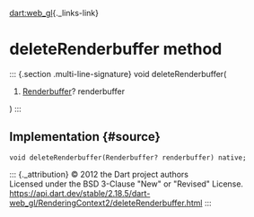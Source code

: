 [dart:web\_gl](../../dart-web_gl/dart-web_gl-library){._links-link}

deleteRenderbuffer method
=========================

::: {.section .multi-line-signature}
void deleteRenderbuffer(

1.  [Renderbuffer](../renderbuffer-class)? renderbuffer

)
:::

Implementation {#source}
--------------

``` {.language-dart data-language="dart"}
void deleteRenderbuffer(Renderbuffer? renderbuffer) native;
```

::: {._attribution}
© 2012 the Dart project authors\
Licensed under the BSD 3-Clause \"New\" or \"Revised\" License.\
<https://api.dart.dev/stable/2.18.5/dart-web_gl/RenderingContext2/deleteRenderbuffer.html>
:::
